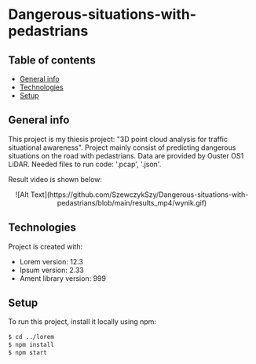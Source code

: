 # Dangerous-situations-with-pedastrians

## Table of contents
* [General info](#general-info)
* [Technologies](#technologies)
* [Setup](#setup)

## General info
This project is my thiesis project: "3D point cloud analysis for traffic situational awareness". Project mainly consist of predicting dangerous situations on the road with pedastrians. Data are provided by Ouster OS1 LiDAR. Needed files to run code: '.pcap', '.json'.

Result video is shown below:

<p align="center">
  ![Alt Text](https://github.com/SzewczykSzy/Dangerous-situations-with-pedastrians/blob/main/results_mp4/wynik.gif)
</p>

	
## Technologies
Project is created with:
* Lorem version: 12.3
* Ipsum version: 2.33
* Ament library version: 999
	
## Setup
To run this project, install it locally using npm:

```
$ cd ../lorem
$ npm install
$ npm start
```
